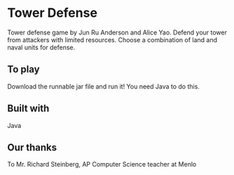# Tower Defense
Tower defense game by Jun Ru Anderson and Alice Yao. Defend your tower from attackers with limited resources. Choose a combination of land and naval units for defense.

## To play
Download the runnable jar file and run it! You need Java to do this.

## Built with
Java

## Our thanks
To Mr. Richard Steinberg, AP Computer Science teacher at Menlo
